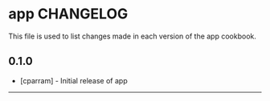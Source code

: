 app CHANGELOG
===================

This file is used to list changes made in each version of the app cookbook.

0.1.0
-----
- [cparram] - Initial release of app

- - -
